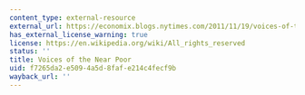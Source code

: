 ```yaml
---
content_type: external-resource
external_url: https://economix.blogs.nytimes.com/2011/11/19/voices-of-the-near-poor/?emc=eta1
has_external_license_warning: true
license: https://en.wikipedia.org/wiki/All_rights_reserved
status: ''
title: Voices of the Near Poor
uid: f7265da2-e509-4a5d-8faf-e214c4fecf9b
wayback_url: ''
---
```

